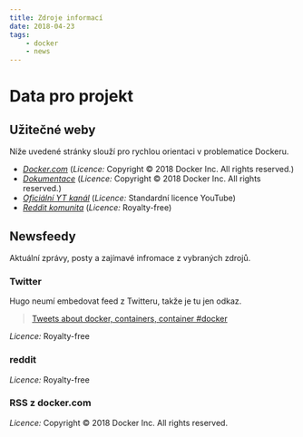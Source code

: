 ```yaml
---
title: Zdroje informací
date: 2018-04-23
tags: 
    - docker
    - news
---
```

# Data pro projekt

## Užitečné weby
Níže uvedené stránky slouží pro rychlou orientaci v problematice Dockeru.

* *<a href="https://www.docker.com/">Docker.com</a>* (*Licence:* Copyright © 2018 Docker Inc. All rights reserved.)
* *<a href="https://docs.docker.com/">Dokumentace</a>* (*Licence:* Copyright © 2018 Docker Inc. All rights reserved.)
* *<a href="https://www.youtube.com/user/dockerrun">Oficiální YT kanál</a>* (*Licence:* Standardní licence YouTube)
* *<a href="https://www.reddit.com/r/docker/">Reddit komunita</a>* (*Licence:* Royalty-free)

## Newsfeedy
Aktuální zprávy, posty a zajímavé infromace z vybraných zdrojů.

### Twitter
Hugo neumí embedovat feed z Twitteru, takže je tu jen odkaz.

> <a class="twitter-timeline"  href="https://twitter.com/search?q=docker%2C%20containers%2C%20container%20%23docker" data-widget-id="988440492240228352">Tweets about docker, containers, container #docker</a>
<script>!function(d,s,id){var js,fjs=d.getElementsByTagName(s)[0],p=/^http:/.test(d.location)?'http':'https';if(!d.getElementById(id)){js=d.createElement(s);js.id=id;js.src=p+"://platform.twitter.com/widgets.js";fjs.parentNode.insertBefore(js,fjs);}}(document,"script","twitter-wjs");</script>

*Licence:* Royalty-free

### reddit
<script src="https://www.reddit.com/domain/docker.com/hot/.embed?limit=5&t=all" type="text/javascript"></script>
*Licence:* Royalty-free

### RSS z docker.com
<script src="//rss.bloople.net/?url=https%3A%2F%2Fblog.docker.com%2Ffeed%2F&detail=36&limit=10&showtitle=false&type=js"></script>
*Licence:* Copyright © 2018 Docker Inc. All rights reserved.

